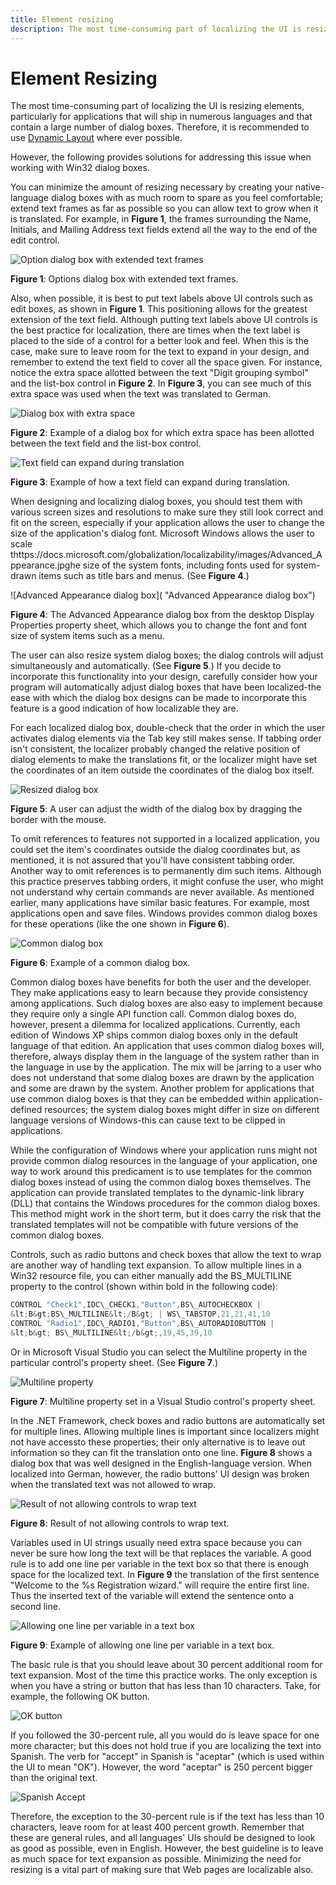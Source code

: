```yaml
---
title: Element resizing
description: The most time-consuming part of localizing the UI is resizing elements, particularly for applications that will ship in numerous languages and that contain a large number of dialog boxes. 
---
```


# Element Resizing

The most time-consuming part of localizing the UI is resizing elements, particularly for applications that will ship in numerous languages and that contain a large number of dialog boxes. Therefore, it is recommended to use [Dynamic Layout](/previous-versions/bb514519(v=vs.110)) where ever possible.

However, the following provides solutions for addressing this issue when working with Win32 dialog boxes.

You can minimize the amount of resizing necessary by creating your native-language dialog boxes with as much room to spare as you feel comfortable; extend text frames as far as possible so you can allow text to grow when it is translated. For example, in **Figure 1**, the frames surrounding the Name, Initials, and Mailing Address text fields extend all the way to the end of the edit control.

![Option dialog box with extended text frames](/media/hubs/globalization/IC60243.jpg "Option dialog box with extended text frames") 

**Figure 1**: Options dialog box with extended text frames.

Also, when possible, it is best to put text labels above UI controls such as edit boxes, as shown in **Figure 1**. This positioning allows for the greatest extension of the text field. Although putting text labels above UI controls is the best practice for localization, there are times when the text label is placed to the side of a control for a better look and feel. When this is the case, make sure to leave room for the text to expand in your design, and remember to extend the text field to cover all the space given. For instance, notice the extra space allotted between the text "Digit grouping symbol" and the list-box control in **Figure 2**. In **Figure&nbsp;3**, you can see much of this extra space was used when the text was translated to German.

![Dialog box with extra space](https://docs.microsoft.com/globalization/localizability/images/Extra_space_en.jpg "Dialog box with extra space") 

**Figure 2**: Example of a dialog box for which extra space has been allotted between the text field and the list-box control.

![Text field can expand during translation](https://docs.microsoft.com/globalization/localizability/images/Extra_space_de.jpg "Text field can expand during translation") 

**Figure 3**: Example of how a text field can expand during translation.

When designing and localizing dialog boxes, you should test them with various screen sizes and resolutions to make sure they still look correct and fit on the screen, especially if your application allows the user to change the size of the application's dialog font. Microsoft Windows allows the user to scale thttps://docs.microsoft.com/globalization/localizability/images/Advanced_Appearance.jpghe size of the system fonts, including fonts used for system-drawn items such as title bars and menus. (See **Figure 4**.)

![Advanced Appearance dialog box]( "Advanced Appearance dialog box") 

**Figure 4**: The Advanced Appearance dialog box from the desktop Display Properties property sheet, which allows you to change the font and font size of system items such as a menu.

The user can also resize system dialog boxes; the dialog controls will adjust simultaneously and automatically. (See **Figure 5**.) If you decide to incorporate this functionality into your design, carefully consider how your program will automatically adjust dialog boxes that have been localized-the ease with which the dialog box designs can be made to incorporate this feature is a good indication of how localizable they are.

For each localized dialog box, double-check that the order in which the user activates dialog elements via the Tab key still makes sense. If tabbing order isn't consistent, the localizer probably changed the relative position of dialog elements to make the translations fit, or the localizer might have set the coordinates of an item outside the coordinates of the dialog box itself.

![Resized dialog box](https://docs.microsoft.com/globalization/localizability/images/Resize_Dialog_Box.jpg "Resized dialog box") 

**Figure 5**: A user can adjust the width of the dialog box by dragging the border with the mouse.

To omit references to features not supported in a localized application, you could set the item's coordinates outside the dialog coordinates but, as mentioned, it is not assured that you'll have consistent tabbing order. Another way to omit references is to permanently dim such items. Although this practice preserves tabbing orders, it might confuse the user, who might not understand why certain commands are never available. As mentioned earlier, many applications have similar basic features. For example, most applications open and save files. Windows provides common dialog boxes for these operations (like the one shown in **Figure 6**).

![Common dialog box](https://docs.microsoft.com/globalization/localizability/images/Common_Dialog_Box.jpg "Common dialog box") 

**Figure 6**: Example of a common dialog box.

Common dialog boxes have benefits for both the user and the developer. They make applications easy to learn because they provide consistency among applications. Such dialog boxes are also easy to implement because they require only a single API function call. Common dialog boxes do, however, present a dilemma for localized applications. Currently, each edition of Windows XP ships common dialog boxes only in the default language of that edition. An application that uses common dialog boxes will, therefore, always display them in the language of the system rather than in the language in use by the application. The mix will be jarring to a user who does not understand that some dialog boxes are drawn by the application and some are drawn by the system. Another problem for applications that use common dialog boxes is that they can be embedded within application-defined resources; the system dialog boxes might differ in size on different language versions of Windows-this can cause text to be clipped in applications.

While the configuration of Windows where your application runs might not provide common dialog resources in the language of your application, one way to work around this predicament is to use templates for the common dialog boxes instead of using the common dialog boxes themselves. The application can provide translated templates to the dynamic-link library (DLL) that contains the Windows procedures for the common dialog boxes. This method might work in the short term, but it does carry the risk that the translated templates will not be compatible with future versions of the common dialog boxes.

Controls, such as radio buttons and check boxes that allow the text to wrap are another way of handling text expansion. To allow multiple lines in a Win32 resource file, you can either manually add the BS\_MULTILINE property to the control (shown within bold in the following code):

```cpp
CONTROL "Check1",IDC\_CHECK1,"Button",BS\_AUTOCHECKBOX |
&lt;B&gt;BS\_MULTILINE&lt;/B&gt; | WS\_TABSTOP,21,21,41,10
CONTROL "Radio1",IDC\_RADIO1,"Button",BS\_AUTORADIOBUTTON |
&lt;b&gt; BS\_MULTILINE&lt;/b&gt;,19,45,39,10
```
Or in Microsoft Visual Studio you can select the Multiline property in the particular control's property sheet. (See **Figure 7**.)

![Multiline property](https://docs.microsoft.com/globalization/localizability/images/Multiline_Property.jpg "Multiline property") 

**Figure 7**: Multiline property set in a Visual Studio control's property sheet.

In the .NET Framework, check boxes and radio buttons are automatically set for multiple lines. Allowing multiple lines is important since localizers might not have accessto these properties; their only alternative is to leave out information so they can fit the translation onto one line. **Figure 8** shows a dialog box that was well designed in the English-language version. When localized into German, however, the radio buttons' UI design was broken when the translated text was not allowed to wrap.

![Result of not allowing controls to wrap text](https://docs.microsoft.com/globalization/localizability/images/No_wrap.jpg "Result of not allowing controls to wrap text") 

**Figure 8**: Result of not allowing controls to wrap text.

Variables used in UI strings usually need extra space because you can never be sure how long the text will be that replaces the variable. A good rule is to add one line per variable in the text box so that there is enough space for the localized text. In **Figure 9** the translation of the first sentence "Welcome to the %s Registration wizard." will require the entire first line. Thus the inserted text of the variable will extend the sentence onto a second line.

![Allowing one line per variable in a text box](https://docs.microsoft.com/globalization/localizability/images/One_Line_Text_Box.jpg "Allowing one line per variable in a text box") 

**Figure 9**: Example of allowing one line per variable in a text box.

The basic rule is that you should leave about 30 percent additional room for text expansion. Most of the time this practice works. The only exception is when you have a string or button that has less than 10 characters. Take, for example, the following OK button.

![OK button](https://docs.microsoft.com/globalization/localizability/images/OK_Button_en.jpg "OK button") 

If you followed the 30-percent rule, all you would do is leave space for one more character; but this does not hold true if you are localizing the text into Spanish. The verb for "accept" in Spanish is "aceptar" (which is used within the UI to mean "OK"). However, the word "aceptar" is 250 percent bigger than the original text.

![Spanish Accept](https://docs.microsoft.com/globalization/localizability/images/OK_Button_es.jpg "Spanish Accept") 

Therefore, the exception to the 30-percent rule is if the text has less than 10 characters, leave room for at least 400 percent growth. Remember that these are general rules, and all languages' UIs should be designed to look as good as possible, even in English. However, the best guideline is to leave as much space for text expansion as possible. Minimizing the need for resizing is a vital part of making sure that Web pages are localizable also.

